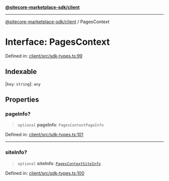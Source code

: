 [**@sitecore-marketplace-sdk/client**](../README.md)

***

[@sitecore-marketplace-sdk/client](../README.md) / PagesContext

# Interface: PagesContext

Defined in: [client/src/sdk-types.ts:99](https://github.com/Sitecore/sitecore-marketplace-sdk/blob/6eefa0cb44bc75b48823aba6055436af2e57f6bd/packages/client/src/sdk-types.ts#L99)

## Indexable

\[`key`: `string`\]: `any`

## Properties

### pageInfo?

> `optional` **pageInfo**: `PagesContextPageInfo`

Defined in: [client/src/sdk-types.ts:101](https://github.com/Sitecore/sitecore-marketplace-sdk/blob/6eefa0cb44bc75b48823aba6055436af2e57f6bd/packages/client/src/sdk-types.ts#L101)

***

### siteInfo?

> `optional` **siteInfo**: [`PagesContextSiteInfo`](PagesContextSiteInfo.md)

Defined in: [client/src/sdk-types.ts:100](https://github.com/Sitecore/sitecore-marketplace-sdk/blob/6eefa0cb44bc75b48823aba6055436af2e57f6bd/packages/client/src/sdk-types.ts#L100)
